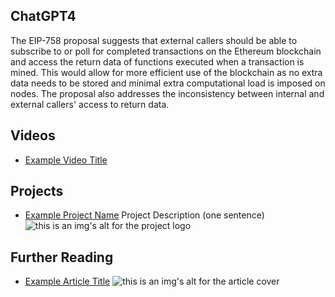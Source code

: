 ## ChatGPT4

The EIP-758 proposal suggests that external callers should be able to subscribe to or poll for completed transactions on the Ethereum blockchain and access the return data of functions executed when a transaction is mined. This would allow for more efficient use of the blockchain as no extra data needs to be stored and minimal extra computational load is imposed on nodes. The proposal also addresses the inconsistency between internal and external callers' access to return data.

## Videos

- [Example Video Title](https://www.youtube.com/watch?v=TDGq4aeevgY)

## Projects

- [Example Project Name](https://xxxx.xxx/xxxxx) Project Description (one sentence) ![this is an img's alt for the project logo](https://xxxx.xxx/project-logo.xxx)

## Further Reading

- [Example Article Title](https://xxxx.xxx/xxxxx) ![this is an img's alt for the article cover](https://xxxx.xxx/article-cover.xxx)
